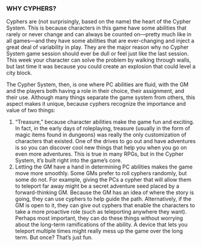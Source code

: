 ### WHY CYPHERS?

<!-- P, ID: 130014 -->

Cyphers are (not surprisingly, based on the name) the heart of the Cypher System. This is because characters in this game have some abilities that rarely or never change and can always be counted on—pretty much like in all games—and they have some abilities that are ever-changing and inject a great deal of variability in play. They are the major reason why no Cypher System game session should ever be dull or feel just like the last session. This week your character can solve the problem by walking through walls, but last time it was because you could create an explosion that could level a city block.

<!-- P, ID: 130015 -->

The Cypher System, then, is one where PC abilities are fluid, with the GM and the players both having a role in their choice, their assignment, and their use. Although many things separate the game system from others, this aspect makes it unique, because cyphers recognize the importance and value of two things:

<!-- L, ID: 130016 -->

1. “Treasure,” because character abilities make the game fun and exciting. In fact, in the early days of roleplaying, treasure (usually in the form of magic items found in dungeons) was really the only customization of characters that existed. One of the drives to go out and have adventures is so you can discover cool new things that help you when you go on even more adventures. This is true in many RPGs, but in the Cypher System, it’s built right into the game’s core.
2. Letting the GM have a hand in determining PC abilities makes the game move more smoothly. Some GMs prefer to roll cyphers randomly, but some do not. For example, giving the PCs a cypher that will allow them to teleport far away might be a secret adventure seed placed by a forward-thinking GM. Because the GM has an idea of where the story is going, they can use cyphers to help guide the path. Alternatively, if the GM is open to it, they can give out cyphers that enable the characters to take a more proactive role (such as teleporting anywhere they want). Perhaps most important, they can do these things without worrying about the long-term ramifications of the ability. A device that lets you teleport multiple times might really mess up the game over the long term. But once? That’s just fun.

<!-- /L -->


